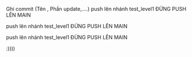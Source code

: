 Ghi commit (Tên , Phần update,....)
push lên nhánh test_level1 ĐỪNG PUSH LÊN MAIN 

push lên nhánh test_level1 ĐỪNG PUSH LÊN MAIN
  
push lên nhánh test_level1 ĐỪNG PUSH LÊN MAIN

:))))
